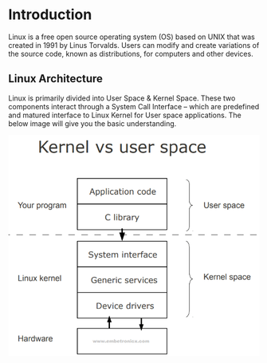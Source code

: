 # Introduction #

Linux is a free open source operating system (OS) based on UNIX that was created in 1991 by Linus Torvalds. Users can modify and create variations of the source code, known as distributions, for computers and other devices.

## Linux Architecture ## 

Linux is primarily divided into User Space & Kernel Space. These two components interact through a System Call Interface – which are predefined and matured interface to Linux Kernel for User space applications. The below image will give you the basic understanding.

![Kernel Space vs User Space](../imgs/kernel-space-vs-user-space.png)

